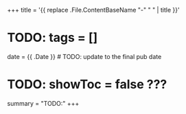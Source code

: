 +++
title = '{{ replace .File.ContentBaseName "-" " " | title }}'
# TODO: tags = []
date = {{ .Date }} # TODO: update to the final pub date
# TODO: showToc = false ???
summary = "TODO:"
+++

<!-- TODO: prerequisites? -->



<!-- TODO: ## Related reading -->

<!-- TODO: ## Discuss -->

<!-- TODO: spell check everything -->
<!-- TODO: double-check that all code examples work -->
